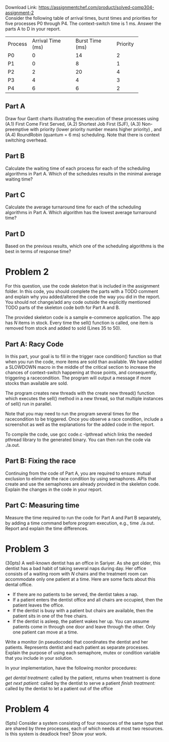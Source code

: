 Download Link: https://assignmentchef.com/product/solved-comp304-assignment-2
<br>
Consider the following table of arrival times, burst times and priorities for five processes P0 through P4. The context-switch time is 1 ms. Answer the parts A to D in your report.

<table width="357">

 <tbody>

  <tr>

   <td width="59">Process</td>

   <td width="122">Arrival Time (ms)</td>

   <td width="114">Burst Time (ms)</td>

   <td width="61">Priority</td>

  </tr>

  <tr>

   <td width="59">P0</td>

   <td width="122">0</td>

   <td width="114">14</td>

   <td width="61">2</td>

  </tr>

  <tr>

   <td width="59">P1</td>

   <td width="122">0</td>

   <td width="114">8</td>

   <td width="61">1</td>

  </tr>

  <tr>

   <td width="59">P2</td>

   <td width="122">2</td>

   <td width="114">20</td>

   <td width="61">4</td>

  </tr>

  <tr>

   <td width="59">P3</td>

   <td width="122">4</td>

   <td width="114">4</td>

   <td width="61">3</td>

  </tr>

  <tr>

   <td width="59">P4</td>

   <td width="122">6</td>

   <td width="114">6</td>

   <td width="61">2</td>

  </tr>

 </tbody>

</table>

<h2>Part A</h2>

Draw four Gantt charts illustrating the execution of these processes using (A.1) First Come First Served, (A.2) Shortest Job First (SJF), (A.3) Non-preemptive with priority (lower priority number means higher priority) , and (A.4) RoundRobin (quantum = 6 ms) scheduling. Note that there is context switching overhead.

<h2>Part B</h2>

Calculate the waiting time of each process for each of the scheduling algorithms in Part A. Which of the schedules results in the minimal average waiting time?

<h2>Part C</h2>

Calculate the average turnaround time for each of the scheduling algorithms in Part A. Which algorithm has the lowest average turnaround time?

<h2>Part D</h2>

Based on the previous results, which one of the scheduling algorithms is the best in terms of response time?

<h1>Problem 2</h1>

For this question, use the code skeleton that is included in the assignment folder. In this code, you should complete the parts with a TODO comment and explain why you added/altered the code the way you did in the report. You should not change/add any code outside the explicitly mentioned TODO parts of the skeleton code both for Part A and B.

The provided skeleton code is a sample e-commerce application. The app has <em>N </em>items in stock. Every time the sell() function is called, one item is removed from stock and added to sold (Lines 35 to 50).

<h2>Part A: Racy Code</h2>

In this part, your goal is to fill in the trigger race condition() function so that when you run the code, more items are sold than available. We have added a SLOWDOWN macro in the middle of the critical section to increase the chances of context-switch happening at those points, and consequently, triggering a racecondition. The program will output a message if more stocks than available are sold.

The program creates new threads with the create new thread() function which executes the sell() method in a new thread, so that multiple instances of sell() run in parallel.

Note that you may need to run the program several times for the racecondition to be triggered. Once you observe a race condition, include a screenshot as well as the explanations for the added code in the report.

To compile the code, use gcc code.c -lpthread which links the needed pthread library to the generated binary. You can then run the code via ./a.out.

<h2>Part B: Fixing the race</h2>

Continuing from the code of Part A, you are required to ensure mutual exclusion to eliminate the race condition by using semaphores. APIs that create and use the semaphores are already provided in the skeleton code. Explain the changes in the code in your report.

<h2>Part C: Measuring time</h2>

Measure the time required to run the code for Part A and Part B separately, by adding a time command before program execution, e.g., time ./a.out. Report and explain the time differences.

<h1>Problem 3</h1>

(30pts) A well-known dentist has an office in Sariyer. As she got older, this dentist has a bad habit of taking several naps during day. Her office consists of a waiting room with <em>N </em>chairs and the treatment room can accommodate only one patient at a time. Here are some facts about this dental office.

<ul>

 <li>If there are no patients to be served, the dentist takes a nap.</li>

 <li>If a patient enters the dentist office and all chairs are occupied, then the patient leaves the office.</li>

 <li>If the dentist is busy with a patient but chairs are available, then the patient sits in one of the free chairs.</li>

 <li>If the dentist is asleep, the patient wakes her up. You can assume patients come in through one door and leave through the other. Only one patient can move at a time.</li>

</ul>

Write a monitor (in pseudocode) that coordinates the dentist and her patients. Represents dentist and each patient as separate processes. Explain the purpose of using each semaphore, mutex or condition variable that you include in your solution.

In your implementation, have the following monitor procedures:

<em>get dental treatment: </em>called by the patient, returns when treatment is done <em>get next patient: </em>called by the dentist to serve a patient <em>finish treatment: </em>called by the dentist to let a patient out of the office

<h1>Problem 4</h1>

(5pts) Consider a system consisting of four resources of the same type that are shared by three processes, each of which needs at most two resources. Is this system is deadlock free? Show your work.